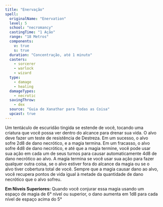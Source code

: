 ```yaml
---
title: "Enervação"
spell:
  originalName: "Enervation"
  level: 5
  school: "necromancy"
  castingTime: "1 Ação"
  range: "18 Metros"
  components:
    v: true
    s: true
  duration: "Concentração, até 1 minuto"
  casters:
    - sorcerer
    - warlock
    - wizard
  type:
    - damage
    - healing
  damageTypes:
    - necrotic
  savingThrow:
    - dex
  source: "Guia de Xanathar para Todas as Coisa"
  upcast: true
---
```


Um tentáculo de escuridão tingida se estende de você, tocando uma criatura que você possa ver dentro do alcance para drenar sua vida. O alvo deve fazer um teste de resistência de Destreza. Em um sucesso, o alvo sofre 2d8 de dano necrótico, e a magia termina. Em um fracasso, o alvo sofre 4d8 de dano necrótico, e até que a magia termine, você pode usar sua ação em cada um de seus turnos para causar automaticamente 4d8 de dano necrótico ao alvo. A magia termina se você usar sua ação para fazer qualquer outra coisa, se o alvo estiver fora do alcance da magia ou se o alvo tiver cobertura total de você. Sempre que a magia causar dano ao alvo, você recupera pontos de vida igual à metade da quantidade de dano necrótico que o alvo sofreu.

**Em Níveis Superiores:** Quando você conjurar essa magia usando um espaço de magia de 6° nível ou superior, o dano aumenta em 1d8 para cada nível de espaço acima do 5°

